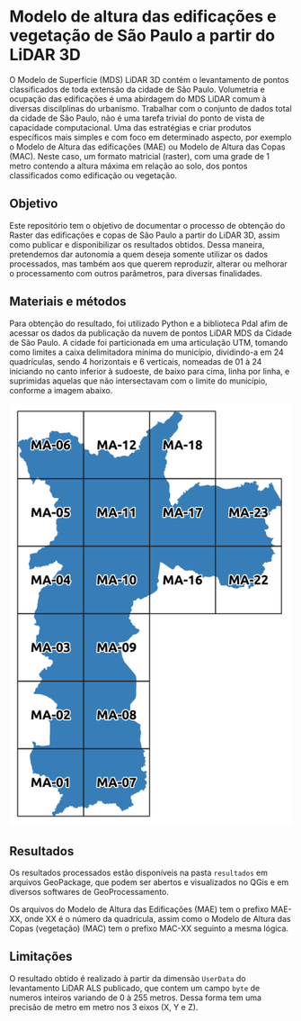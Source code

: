 # Modelo de altura das edificações e vegetação de São Paulo a partir do LiDAR 3D

O Modelo de Superfície (MDS) LiDAR 3D contém o levantamento de pontos classificados de toda extensão da cidade de São Paulo. Volumetria e ocupação das edificações é uma abirdagem do MDS LiDAR comum à diversas discilplinas do urbanismo. Trabalhar com o conjunto de dados total da cidade de São Paulo, não é uma tarefa trivial do ponto de vista de capacidade computacional. Uma das estratégias e criar produtos específicos mais simples e com foco em determinado aspecto, por exemplo o Modelo de Altura das edificações (MAE) ou Modelo de Altura das Copas (MAC). Neste caso, um formato matricial (raster), com uma grade de 1 metro contendo a altura máxima em relação ao solo, dos pontos classificados como edificação ou vegetação.

## Objetivo

Este repositório tem o objetivo de documentar o processo de obtenção do Raster das edificações e copas de São Paulo a partir do LiDAR 3D, assim como publicar e disponibilizar os resultados obtidos. Dessa maneira, pretendemos dar autonomia a quem deseja somente utilizar os dados processados, mas também aos que querem reproduzir, alterar ou melhorar o processamento com outros parâmetros, para diversas finalidades.

## Materiais e métodos

Para obtenção do resultado, foi utilizado Python e a biblioteca Pdal afim de acessar os dados da publicação da nuvem de pontos LiDAR MDS da Cidade de São Paulo. A cidade foi particionada em uma articulação UTM, tomando como limites a caixa delimitadora mínima do município, dividindo-a em 24 quadrículas, sendo 4 horizontais e 6 verticais, nomeadas de 01 à 24 iniciando no canto inferior à sudoeste, de baixo para cima, linha por linha, e suprimidas aquelas que não intersectavam com o limite do município, conforme a imagem abaixo.

![Articulação MA](Articulação-MA.png)

## Resultados

Os resultados processados estão disponíveis na pasta `resultados` em arquivos GeoPackage, que podem ser abertos e visualizados no QGis e em diversos softwares de GeoProcessamento.

Os arquivos do Modelo de Altura das Edificações (MAE) tem o prefixo MAE-XX, onde XX é o número da quadrícula, assim como o Modelo de Altura das Copas (vegetação) (MAC) tem o prefixo MAC-XX seguinto a mesma lógica.

## Limitações

O resultado obtido é realizado à partir da dimensão `UserData` do levantamento LiDAR ALS publicado, que contem um campo `byte` de numeros inteiros variando de 0 à 255 metros. Dessa forma tem uma precisão de metro em metro nos 3 eixos (X, Y e Z).